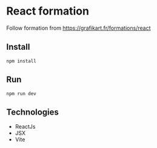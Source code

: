 # React formation

Follow formation from https://grafikart.fr/formations/react

## Install

```shell
npm install
```

## Run

```shell
npm run dev
```

## Technologies

-   ReactJs
-   JSX
-   Vite
